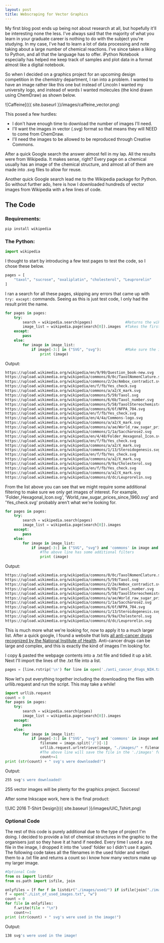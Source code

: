 ```yaml
---
layout: post
title: Webscraping for Vector Graphics
---
```


My first blog post ends up being not about research at all, but hopefully it'll be interesting none the less. I've always said that the majority of what you learn in your graduate career is nothing to do with the subject you're studying. In my case, I've had to learn a lot of data processing and note taking about a large number of chemical reactions. I've since taken a liking to Python, and all that the language has to offer. iPython Notebook especially has helped me keep track of samples and plot data in a format almost like a digital notebook.

So when I decided on a graphics project for an upcoming design competition in the chemistry department, I ran into a problem. I wanted to have an image rather like this one but instead of Lincoln I wanted my university logo, and instead of words I wanted molecules (the kind drawn using ChemDraw) as shown below.

![Caffeine]({{ site.baseurl }}/images/caffeine_vector.png)

This posed a few hurdles:

 - I don't have enough time to download the number of images I'll need.
 - I'll want the images in vector (.svg) format so that means they will NEED to come from ChemDraw.
 - I'll need the images to be allowed to be reproduced through Creative Commons.

After a quick Google search the answer almost fell in my lap. All the results were from Wikipedia. It makes sense, right? Every page on a chemical usually has an image of the chemical structure, and almost all of them are made into .svg files to allow for reuse.

Another quick Google search lead me to the Wikipedia package for Python. So without further ado, here is how I downloaded hundreds of vector images from Wikipedia with a few lines of code.

## The Code

### Requirements:
```bash
pip install wikipedia
```

### The Python:
```python
import wikipedia
```

I thought to start by introducing a few test pages to test the code, so I chose these below.

```python
pages = [
	"taxol", "sucrose", "oxaliplatin", "cholesterol", "Leuprorelin"
]
```

I ran a search for all these pages, skipping any errors that came up with `try: except:` commands. Seeing as this is just test code, I only had the result print the name.

```python
for pages in pages:
    try:
        search = wikipedia.search(pages)               #Returns the wikipedia search as a list of actual wiki pages
        image_list = wikipedia.page(search[0]).images  #Takes the first page found by the line above and finds all the images in that page
    except:
        pass
    else:
        for image in image_list:
            if image[-3:] in ("SVG", "svg"):           #Make sure the images are only .svg format
                print (image)
```

Output:

```bash
https://upload.wikimedia.org/wikipedia/en/9/99/Question_book-new.svg
https://upload.wikimedia.org/wikipedia/commons/0/0c/TaxolNomenClature.svg
https://upload.wikimedia.org/wikipedia/commons/2/2e/Ambox_contradict.svg
https://upload.wikimedia.org/wikipedia/en/f/fb/Yes_check.svg
https://upload.wikimedia.org/wikipedia/commons/a/a2/X_mark.svg
https://upload.wikimedia.org/wikipedia/commons/5/59/Taxol.svg
https://upload.wikimedia.org/wikipedia/commons/6/6b/Taxol_number.svg
https://upload.wikimedia.org/wikipedia/commons/5/58/TaxolStereochemistry.svg
https://upload.wikimedia.org/wikipedia/commons/6/6f/NFPA_704.svg
https://upload.wikimedia.org/wikipedia/en/f/fb/Yes_check.svg
https://upload.wikimedia.org/wikipedia/en/4/4a/Commons-logo.svg
https://upload.wikimedia.org/wikipedia/commons/a/a2/X_mark.svg
https://upload.wikimedia.org/wikipedia/commons/a/ae/World_raw_sugar_prices_since_1960.svg
https://upload.wikimedia.org/wikipedia/commons/1/1a/Saccharose2.svg
https://upload.wikimedia.org/wikipedia/en/4/48/Folder_Hexagonal_Icon.svg
https://upload.wikimedia.org/wikipedia/en/f/fb/Yes_check.svg
https://upload.wikimedia.org/wikipedia/commons/a/a2/X_mark.svg
https://upload.wikimedia.org/wikipedia/commons/1/13/Steroidogenesis.svg
https://upload.wikimedia.org/wikipedia/en/f/fb/Yes_check.svg
https://upload.wikimedia.org/wikipedia/commons/a/a2/X_mark.svg
https://upload.wikimedia.org/wikipedia/commons/9/9a/Cholesterol.svg
https://upload.wikimedia.org/wikipedia/en/f/fb/Yes_check.svg
https://upload.wikimedia.org/wikipedia/commons/a/a2/X_mark.svg
https://upload.wikimedia.org/wikipedia/commons/d/dc/Leuprorelin.svg
```

From the list above you can see that we might require some additional filtering to make sure we only get images of interest. For example, 'Folder_Hexagonal_Icon.svg', 'World_raw_sugar_prices_since_1960.svg' and 'Yes_check.svg' probably aren't what we're looking for.

```python
for pages in pages:
    try:
        search = wikipedia.search(pages)               
        image_list = wikipedia.page(search[0]).images
    except:
        pass
    else:
        for image in image_list:
            if image[-3:] in ("SVG", "svg") and 'commons' in image and '_mark' not in image and 'Flag_' not in image:
                #The above line has some additional filters
                print (image)
```

Output:

```bash
https://upload.wikimedia.org/wikipedia/commons/0/0c/TaxolNomenClature.svg
https://upload.wikimedia.org/wikipedia/commons/5/59/Taxol.svg
https://upload.wikimedia.org/wikipedia/commons/2/2e/Ambox_contradict.svg
https://upload.wikimedia.org/wikipedia/commons/6/6b/Taxol_number.svg
https://upload.wikimedia.org/wikipedia/commons/5/58/TaxolStereochemistry.svg
https://upload.wikimedia.org/wikipedia/commons/a/ae/World_raw_sugar_prices_since_1960.svg
https://upload.wikimedia.org/wikipedia/commons/1/1a/Saccharose2.svg
https://upload.wikimedia.org/wikipedia/commons/6/6f/NFPA_704.svg
https://upload.wikimedia.org/wikipedia/commons/1/13/Steroidogenesis.svg
https://upload.wikimedia.org/wikipedia/commons/9/9a/Cholesterol.svg
https://upload.wikimedia.org/wikipedia/commons/d/dc/Leuprorelin.svg
```

This is much more what we're looking for, now to apply it to a much larger list. After a quick google, I found a website that lists [all anti-cancer drugs recognized by the National Institute of Health](http://www.cancer.gov/about-cancer/treatment/drugs). Anti-cancer drugs can be large and complex, and this is exactly the kind of images I'm looking for.

I copy & pasted the webpage contents into a .txt file and tidied it up a bit. Next I'll import the lines of the .txt file into a list.

```python
pages = [line.rstrip('\n') for line in open('./anti_cancer_drugs_NIH.txt')]
```

Now let's put everything together including the downloading the files with urllib.request and run the script. This may take a while!

```python
import urllib.request
count = 0
for pages in pages:
    try:
        search = wikipedia.search(pages)
        image_list = wikipedia.page(search[0]).images
    except:
        pass
    else:
        for image in image_list:
            if image[-3:] in ("SVG", "svg") and 'commons' in image and '_mark' not in image and 'Flag_' not in image:
                filename = image.split('/')[-1]
                urllib.request.urlretrieve(image, "./images/" + filename)
                #The above line will save the file in the './images' folder in whatever directory you're working in
                count+=1
print (str(count) + " svg's were downloaded!")
```
Output:
```bash
255 svg's were downloaded!
```

255 vector images will be plenty for the graphics project. Success!

After some Inkscape work, here is the final product:

![UIC 2016 T-Shirt Design]({{ site.baseurl }}/images/UIC_Tshirt.png)

### Optional Code

The rest of this code is purely additional due to the type of project I'm doing. I decided to provide a list of chemical structures in the graphic to the organisers just so they have it at hand if needed. Every time I used a .svg file in the image, I dropped it into the 'used' folder so I didn't use it again. The following code takes all the filenames in the used folder and writed them to a .txt file and returns a count so i know how many vectors make up my larger image.

```python
#Optional Code
from os import listdir
from os.path import isfile, join

onlyfiles = [f for f in listdir("./images/used/") if isfile(join("./images/used/", f))]
f = open("./List_of_used_images.txt", "w")
count = 0
for file in onlyfiles:
    f.write(file + "\n")
    count+=1
print (str(count) + " svg's were used in the image!")
```
Output:
```bash
138 svg's were used in the image!
```
